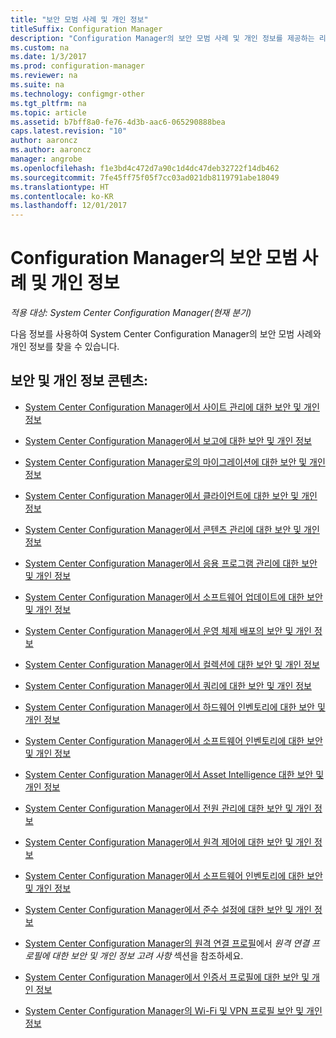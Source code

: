 ```yaml
---
title: "보안 모범 사례 및 개인 정보"
titleSuffix: Configuration Manager
description: "Configuration Manager의 보안 모범 사례 및 개인 정보를 제공하는 리소스를 찾습니다."
ms.custom: na
ms.date: 1/3/2017
ms.prod: configuration-manager
ms.reviewer: na
ms.suite: na
ms.technology: configmgr-other
ms.tgt_pltfrm: na
ms.topic: article
ms.assetid: b7bff8a0-fe76-4d3b-aac6-065290888bea
caps.latest.revision: "10"
author: aaroncz
ms.author: aaroncz
manager: angrobe
ms.openlocfilehash: f1e3bd4c472d7a90c1d4dc47deb32722f14db462
ms.sourcegitcommit: 7fe45ff75f05f7cc03ad021db8119791abe18049
ms.translationtype: HT
ms.contentlocale: ko-KR
ms.lasthandoff: 12/01/2017
---
```

# <a name="security-best-practices-and-privacy-information-for-system-center-configuration-manager"></a>Configuration Manager의 보안 모범 사례 및 개인 정보

*적용 대상: System Center Configuration Manager(현재 분기)*

다음 정보를 사용하여 System Center Configuration Manager의 보안 모범 사례와 개인 정보를 찾을 수 있습니다.  

## <a name="security-and-privacy-content"></a>보안 및 개인 정보 콘텐츠:  

-   [System Center Configuration Manager에서 사이트 관리에 대한 보안 및 개인 정보](../../../core/plan-design/hierarchy/security-and-privacy-for-site-administration.md)  

-   [System Center Configuration Manager에서 보고에 대한 보안 및 개인 정보](../../../core/servers/manage/security-and-privacy-for-reporting.md)  

-   [System Center Configuration Manager로의 마이그레이션에 대한 보안 및 개인 정보](../../../core/migration/security-and-privacy-for-migration.md)  

-   [System Center Configuration Manager에서 클라이언트에 대한 보안 및 개인 정보](../../../core/clients/deploy/plan/security-and-privacy-for-clients.md)  

-   [System Center Configuration Manager에서 콘텐츠 관리에 대한 보안 및 개인 정보](../../../core/plan-design/hierarchy/security-and-privacy-for-content-management.md)  

-   [System Center Configuration Manager에서 응용 프로그램 관리에 대한 보안 및 개인 정보](../../../apps/plan-design/security-and-privacy-for-application-management.md)  

-   [System Center Configuration Manager에서 소프트웨어 업데이트에 대한 보안 및 개인 정보](../../../sum/plan-design/security-and-privacy-for-software-updates.md)  

-   [System Center Configuration Manager에서 운영 체제 배포의 보안 및 개인 정보](../../../osd/plan-design/security-and-privacy-for-operating-system-deployment.md)  

-   [System Center Configuration Manager에서 컬렉션에 대한 보안 및 개인 정보](../../../core/clients/manage/collections/security-and-privacy-for-collections.md)  

-   [System Center Configuration Manager에서 쿼리에 대한 보안 및 개인 정보](../../../core/servers/manage/security-and-privacy-for-queries.md)  

-   [System Center Configuration Manager에서 하드웨어 인벤토리에 대한 보안 및 개인 정보](../../../core/clients/manage/inventory/security-and-privacy-for-hardware-inventory.md)  

-   [System Center Configuration Manager에서 소프트웨어 인벤토리에 대한 보안 및 개인 정보](../../../core/clients/manage/inventory/security-and-privacy-for-software-inventory.md)  

-   [System Center Configuration Manager에서 Asset Intelligence 대한 보안 및 개인 정보](../../../core/clients/manage/asset-intelligence/security-and-privacy-for-asset-intelligence.md)  

-   [System Center Configuration Manager에서 전원 관리에 대한 보안 및 개인 정보](../../../core/clients/manage/power/security-and-privacy-for-power-management.md)  

-   [System Center Configuration Manager에서 원격 제어에 대한 보안 및 개인 정보](../../../core/clients/manage/remote-control/security-and-privacy-for-remote-control.md)  

-   [System Center Configuration Manager에서 소프트웨어 인벤토리에 대한 보안 및 개인 정보](../../../core/clients/manage/inventory/security-and-privacy-for-software-inventory.md)  

-   [System Center Configuration Manager에서 준수 설정에 대한 보안 및 개인 정보](../../../compliance/plan-design/security-and-privacy-for-compliance-settings.md)  

-   [System Center Configuration Manager의 원격 연결 프로필](/sccm/compliance/deploy-use/create-remote-connection-profiles)에서 *원격 연결 프로필에 대한 보안 및 개인 정보 고려 사항* 섹션을 참조하세요.  

-   [System Center Configuration Manager에서 인증서 프로필에 대한 보안 및 개인 정보](../../../protect/plan-design/security-and-privacy-for-certificate-profiles.md)  

-   [System Center Configuration Manager의 Wi-Fi 및 VPN 프로필 보안 및 개인 정보](../../../protect/plan-design/security-and-privacy-for-wifi-vpn-profiles.md)  
